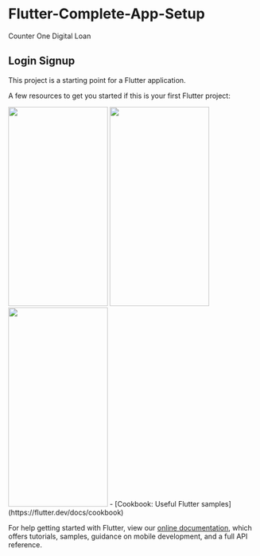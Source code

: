 # Flutter-Complete-App-Setup

Counter One Digital Loan

## Login Signup

This project is a starting point for a Flutter application.

A few resources to get you started if this is your first Flutter project:

<img src="https://github.com/Keeprawteach/Flutter-Complete-App-Setup/blob/master/assets/welcome.png" width="200" height="400" />
<img src="https://github.com/Keeprawteach/Flutter-Complete-App-Setup/blob/master/assets/welcome.png" width="200" height="400" />
<img src="https://github.com/Keeprawteach/Flutter-Complete-App-Setup/blob/master/assets/welcome.png" width="200" height="400" />
- [Cookbook: Useful Flutter samples](https://flutter.dev/docs/cookbook)

<img scr="https://github.com/Keeprawteach/Flutter-Complete-App-Setup/blob/master/assets/welcome.png">

For help getting started with Flutter, view our
[online documentation](https://flutter.dev/docs), which offers tutorials,
samples, guidance on mobile development, and a full API reference.

